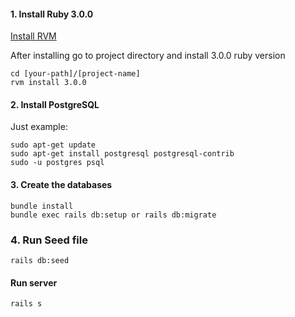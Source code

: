#### 1. Install Ruby 3.0.0

[Install RVM](https://rvm.io/rvm/install)

After installing go to project directory and install 3.0.0 ruby version
```
cd [your-path]/[project-name]
rvm install 3.0.0
```

#### 2. Install PostgreSQL

Just example:
```
sudo apt-get update
sudo apt-get install postgresql postgresql-contrib
sudo -u postgres psql
```
#### 3. Create the databases
```
bundle install
bundle exec rails db:setup or rails db:migrate
```

### 4. Run Seed file
```
rails db:seed
```

#### Run server
```
rails s
```
